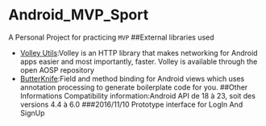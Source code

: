 # Android_MVP_Sport
A Personal Project for practicing `MVP` 
##External libraries used
- [Volley Utils](https://github.com/johnjohndoe/Volley):Volley is an HTTP library that makes networking for Android apps easier and most importantly, faster. Volley is available through the open AOSP repository<br>
- [ButterKnife](https://github.com/JakeWharton/butterknife):Field and method binding for Android views which uses annotation processing to generate boilerplate code for you.
##Other Informations
Compatibility information:Android API de 18 à 23, soit des versions 4.4 à 6.0
###2016/11/10</h3>
Prototype interface for LogIn And SignUp

